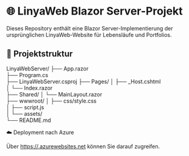 # 🌐 LinyaWeb Blazor Server-Projekt  

Dieses Repository enthält eine Blazor Server-Implementierung der ursprünglichen LinyaWeb-Website für Lebensläufe und Portfolios. 

## 📂 Projektstruktur

LinyaWebServer/
├── App.razor             
├── Program.cs            
├── LinyaWebServer.csproj 
├── Pages/
│   ├── _Host.cshtml       
│   └── Index.razor      
├── Shared/
│   └── MainLayout.razor  
├── wwwroot/
│   ├── css/style.css     
│   ├── script.js         
│   └── assets/            
└── README.md              
        

☁️ Deployment nach Azure

Über [https://<your-app-name>.azurewebsites.net](https://linyawebappservice-cqe2esehcacceseb.northeurope-01.azurewebsites.net/) können Sie darauf zugreifen.


